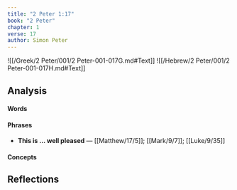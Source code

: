 ```yaml
---
title: "2 Peter 1:17"
book: "2 Peter"
chapter: 1
verse: 17
author: Simon Peter
---
```

![[/Greek/2 Peter/001/2 Peter-001-017G.md#Text]]
![[/Hebrew/2 Peter/001/2 Peter-001-017H.md#Text]]

## Analysis

#### Words

#### Phrases
- **This is ... well pleased** — [[Matthew/17/5]]; [[Mark/9/7]]; [[Luke/9/35]]

#### Concepts

## Reflections
